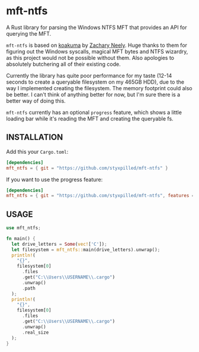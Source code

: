 # mft-ntfs

A Rust library for parsing the Windows NTFS MFT that provides an API for querying the MFT.

`mft-ntfs` is based on [koakuma](https://github.com/zrneely/koakuma) by [Zachary Neely](https://github.com/zrneely). Huge thanks to them for figuring out the Windows syscalls, magical MFT bytes and NTFS wizardry, as this project would not be possible without them. Also apologies to absolutely butchering all of their existing code.

Currently the library has quite poor performance for my taste (12-14 seconds to create a queryable filesystem on my 465GB HDD), due to the way I implemented creating the filesystem. The memory footprint could also be better. I can't think of anything better for now, but I'm sure there is a better way of doing this.

`mft-ntfs` currently has an optional `progress` feature, which shows a little loading bar while it's reading the MFT and creating the queryable fs.

## INSTALLATION

Add this your `Cargo.toml`:

```toml
[dependencies]
mft_ntfs = { git = "https://github.com/styxpilled/mft-ntfs" }
```

If you want to use the progress feature:

```toml
[dependencies]
mft_ntfs = { git = "https://github.com/styxpilled/mft-ntfs", features = ["progress"] }
```

## USAGE

```rust
use mft_ntfs;

fn main() {
  let drive_letters = Some(vec!['C']);
  let filesystem = mft_ntfs::main(drive_letters).unwrap();
  println!(
    "{}",
    filesystem[0]
      .files
      .get("C:\\Users\\USERNAME\\.cargo")
      .unwrap()
      .path
  );
  println!(
    "{}",
    filesystem[0]
      .files
      .get("C:\\Users\\USERNAME\\.cargo")
      .unwrap()
      .real_size
  );
}
```

